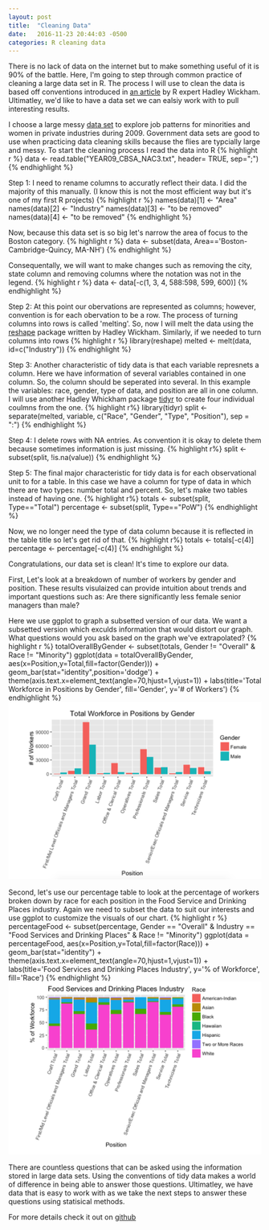 ```yaml
---
layout: post
title:  "Cleaning Data"
date:   2016-11-23 20:44:03 -0500
categories: R cleaning data 
---
```

There is no lack of data on the internet but to make something useful of it is 90% of the battle. Here, I'm going to step through common practice of cleaning a large data set in R. The process I will use to clean the data is based off conventions introduced in [an article](http://vita.had.co.nz/papers/tidy-data.pdf) by R expert Hadley Wickham. Ultimatley, we'd like to have a data set we can ealsiy work with to pull interesting results.   

I choose a large messy [data set](https://catalog.data.gov/dataset/job-patterns-for-minorities-and-women-in-private-industry-2009-eeo-1-cbsa-aggregate-by-nai/resource/068dfd37-acbd-450d-aa52-cdc75caa0edf) to explore job patterns for minorities and women in private industries during 2009. Government data sets are good to use when practicing data cleaning skills because the flies are typcially large and messy. 
To start the cleaning process I read the data into R 
{% highlight r %}
data <- read.table("YEAR09_CBSA_NAC3.txt", header= TRUE, sep=";")
{% endhighlight %}

Step 1: I need to rename columns to accuratly reflect their data. I did the majority of this manually. (I know this is not the most efficient way but it's one of my first R projects)
{% highlight r %}
names(data)[1] <- "Area"
names(data)[2] <- "Industry"
names(data)[3] <- "to be removed"
names(data)[4] <- "to be removed"
{% endhighlight %}

Now, because this data set is so big let's narrow the area of focus to the Boston category. 
{% highlight r %}
data <- subset(data, Area=='Boston-Cambridge-Quincy, MA-NH')
{% endhighlight %}

Consequentally, we will want to make changes such as removing the city, state column and removing columns where the notation was not in the legend. 
{% highlight r %}
data <- data[-c(1, 3, 4, 588:598, 599, 600)]
{% endhighlight %}

Step 2: At this point our obervations are represented as columns; however, convention is for each obervation to be a row. The process of turning columns into rows is called 'melting'. So, now I will melt the data using the [reshape](https://cran.r-project.org/web/packages/reshape/index.html) package written by Hadley Wickham. Similarly, if we needed to turn columns into rows 
{% highlight r %}
library(reshape)
melted <- melt(data, id=c("Industry"))
{% endhighlight %}

Step 3: Another characteristic of tidy data is that each variable represnets a column. Here we have information of several variables contained in one column. So, the column should be seperated into several. In this example the variables: race, gender, type of data, and position are all in one column. I will use another Hadley Whickham package [tidyr](https://cran.r-project.org/web/packages/tidyr/index.html) to create four individual coulmns from the one.
{% highlight r%}
library(tidyr)
split <- separate(melted, variable, c("Race", "Gender", "Type", "Position"), sep = ":")
{% endhighlight %}

Step 4: I delete rows with NA entries. As convention it is okay to delete them because sometimes information is just missing.
{% highlight r%}
split <- subset(split, !is.na(value))
{% endhighlight %}

Step 5: The final major characteristic for tidy data is for each observational unit to for a table. In this case we have a column for type of data in which there are two types: number total and percent. So, let's make two tables instead of having one. 
{% highlight r%}
totals <- subset(split, Type=="Total")
percentage <- subset(split, Type=="PoW")
{% endhighlight %}

Now, we no longer need the type of data column because it is reflected in the table title so let's get rid of that. 
{% highlight r%}
totals <- totals[-c(4)]
percentage <- percentage[-c(4)]
{% endhighlight %}

Congratulations, our data set is clean! It's time to explore our data. 

First, Let's look at a breakdown of number of workers by gender and position. These results visulaized can provide intuition about trends and important questions such as: Are there significantly less female senior managers than male?

Here we use ggplot to graph a subsetted version of our data. We want a subsetted version which exculds information that would distort our graph. What questions would you ask based on the graph we've extrapolated?
{% highlight r %}
totalOverallByGender <- subset(totals, Gender != "Overall" & Race != "Minority")
ggplot(data = totalOverallByGender, aes(x=Position,y=Total,fill=factor(Gender))) + 
  geom_bar(stat="identity",position='dodge') +
  theme(axis.text.x=element_text(angle=70,hjust=1,vjust=1)) +
  labs(title='Total Workforce in Positions by Gender', fill='Gender', y='# of Workers')
{% endhighlight %}
![map](/assets/work.png)

Second, let's use our percentage table to look at the percentage of workers broken down by race for each position in the Food Service and Drinking Places industry. Again we need to subset the data to suit our interests and use ggplot to customize the visuals of our chart. 
{% highlight r %}
percentageFood <- subset(percentage, Gender == "Overall" & Industry == "Food Services and Drinking Places" & Race != "Minority")
ggplot(data = percentageFood, aes(x=Position,y=Total,fill=factor(Race))) + 
  geom_bar(stat="identity") +
  theme(axis.text.x=element_text(angle=70,hjust=1,vjust=1)) +
  labs(title='Food Services and Drinking Places Industry', y='% of Workforce', fill='Race')
{% endhighlight %}
![map](/assets/food.png)

There are countless questions that can be asked using the information stored in large data sets. Using the conventions of tidy data makes a world of difference in being able to answer those questions. Ultimatley, we have data that is easy to work with as we take the next steps to answer these questions using statisical methods. 

For more details check it out on [github](https://github.com/dyoseloff/MA415-Midterm)